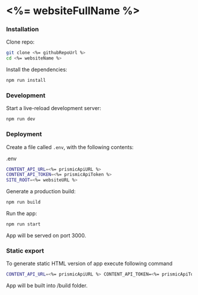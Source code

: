 # <%= websiteFullName %>

### Installation

Clone repo:

```sh
git clone <%= githubRepoUrl %>
cd <%= websiteName %>
```

Install the dependencies:

```sh
npm run install
```


### Development

Start a live-reload development server:

```sh
npm run dev
```


### Deployment

Create a file called `.env`, with the following contents:

.env

```sh
CONTENT_API_URL=<%= prismicApiURL %>
CONTENT_API_TOKEN=<%= prismicApiToken %>
SITE_ROOT=<%= websiteURL %>
``` 

Generate a production build:

```sh
npm run build
```

Run the app:

```sh
npm run start
```

App will be served on port 3000.

### Static export

To generate static HTML version of app execute following command

```sh
CONTENT_API_URL=<%= prismicApiURL %> CONTENT_API_TOKEN=<%= prismicApiToken %> SITE_ROOT=<%= websiteURL %> EXPORT=1 npm run export
```

App will be built into /build folder.


